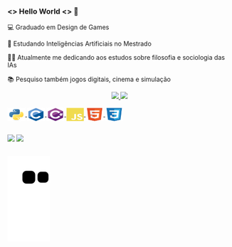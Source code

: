 ### <> Hello World <> 👋

💻 Graduado em Design de Games

🌱 Estudando Inteligências Artificiais no Mestrado

🐱‍👤 Atualmente me dedicando aos estudos sobre filosofia e sociologia das IAs

📚 Pesquiso também jogos digitais, cinema e simulação

<div align="center">
  <a href="https://github.com/k010te">
  <img height="180em" src="https://github-readme-stats.vercel.app/api?username=k010te&show_icons=true&theme=dracula&include_all_commits=true&count_private=true"/>
  <img height="180em" src="https://github-readme-stats.vercel.app/api/top-langs/?username=k010te&layout=compact&langs_count=7&theme=dracula"/>
</div>

  <div style="display: inline_block"><br>
  <img align="center" alt="k010te-python" height="30" width="40" src="https://raw.githubusercontent.com/devicons/devicon/master/icons/python/python-original.svg">
  <img align="center" alt="k010te-c" height="30" width="40" src="https://raw.githubusercontent.com/devicons/devicon/master/icons/c/c-original.svg">
  <img align="center" alt="k010te-Csharp" height="30" width="40" src="https://raw.githubusercontent.com/devicons/devicon/master/icons/csharp/csharp-original.svg">
  <img align="center" alt="k010te-Js" height="30" width="40" src="https://raw.githubusercontent.com/devicons/devicon/master/icons/javascript/javascript-plain.svg">
  <img align="center" alt="k010te-HTML" height="30" width="40" src="https://raw.githubusercontent.com/devicons/devicon/master/icons/html5/html5-original.svg">
  <img align="center" alt="k010te-CSS" height="30" width="40" src="https://raw.githubusercontent.com/devicons/devicon/master/icons/css3/css3-original.svg">
</div>

  ##
<div>
  
  <a href = "mailto:itagiba.net@gmail.com"><img src="https://img.shields.io/badge/-Gmail-%23333?style=for-the-badge&logo=gmail&logoColor=white" target="_blank"></a>
  <a href="https://www.linkedin.com/in/itagiba-neto/" target="_blank"><img src="https://img.shields.io/badge/-LinkedIn-%230077B5?style=for-the-badge&logo=linkedin&logoColor=white" target="_blank"></a>
  ##
</div>
  
  ![Snake animation](https://github.com/k010te/k010te/blob/output/github-contribution-grid-snake.svg)
